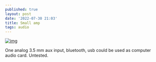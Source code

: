 ```yaml
---
published: true
layout: post
date: '2022-07-30 21:03'
title: Small amp
tags: audio 
---
```

[![img](https://cdn.shopify.com/s/files/1/0640/6995/9912/products/GFJ058H-N_22_847x847.jpg)](https://doukaudio.com/collections/digital-amplifier/products/nobsound-ns-01g-pro100w-mini-power-amplifier-digital-hifi-amp-with-usb-aux-bluetooth-input?variant=43056721953000)

One analog 3.5 mm aux input, bluetooth, usb could be used as computer audio card. Untested.


